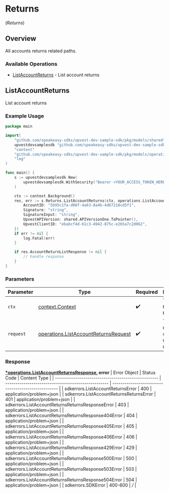 # Returns
(*Returns*)

## Overview

All accounts returns related paths.

### Available Operations

* [ListAccountReturns](#listaccountreturns) - List account returns

## ListAccountReturns

List account returns

### Example Usage

```go
package main

import(
	"github.com/speakeasy-sdks/upvest-dev-sample-sdk/pkg/models/shared"
	upvestdevsamplesdk "github.com/speakeasy-sdks/upvest-dev-sample-sdk"
	"context"
	"github.com/speakeasy-sdks/upvest-dev-sample-sdk/pkg/models/operations"
	"log"
)

func main() {
    s := upvestdevsamplesdk.New(
        upvestdevsamplesdk.WithSecurity("Bearer <YOUR_ACCESS_TOKEN_HERE>"),
    )

    ctx := context.Background()
    res, err := s.Returns.ListAccountReturns(ctx, operations.ListAccountReturnsRequest{
        AccountID: "5b95c1fa-d06f-4a63-8a4b-4d67218cd5f1",
        Signature: "string",
        SignatureInput: "string",
        UpvestAPIVersion: shared.APIVersionOne.ToPointer(),
        UpvestClientID: "ebabcf4d-61c3-4942-875c-e265a7c2d062",
    })
    if err != nil {
        log.Fatal(err)
    }

    if res.AccountReturnListResponse != nil {
        // handle response
    }
}
```

### Parameters

| Parameter                                                                                        | Type                                                                                             | Required                                                                                         | Description                                                                                      |
| ------------------------------------------------------------------------------------------------ | ------------------------------------------------------------------------------------------------ | ------------------------------------------------------------------------------------------------ | ------------------------------------------------------------------------------------------------ |
| `ctx`                                                                                            | [context.Context](https://pkg.go.dev/context#Context)                                            | :heavy_check_mark:                                                                               | The context to use for the request.                                                              |
| `request`                                                                                        | [operations.ListAccountReturnsRequest](../../pkg/models/operations/listaccountreturnsrequest.md) | :heavy_check_mark:                                                                               | The request object to use for the request.                                                       |


### Response

**[*operations.ListAccountReturnsResponse](../../pkg/models/operations/listaccountreturnsresponse.md), error**
| Error Object                                        | Status Code                                         | Content Type                                        |
| --------------------------------------------------- | --------------------------------------------------- | --------------------------------------------------- |
| sdkerrors.ListAccountReturnsError                   | 400                                                 | application/problem+json                            |
| sdkerrors.ListAccountReturnsReturnsError            | 401                                                 | application/problem+json                            |
| sdkerrors.ListAccountReturnsReturnsResponseError    | 403                                                 | application/problem+json                            |
| sdkerrors.ListAccountReturnsReturnsResponse404Error | 404                                                 | application/problem+json                            |
| sdkerrors.ListAccountReturnsReturnsResponse405Error | 405                                                 | application/problem+json                            |
| sdkerrors.ListAccountReturnsReturnsResponse406Error | 406                                                 | application/problem+json                            |
| sdkerrors.ListAccountReturnsReturnsResponse429Error | 429                                                 | application/problem+json                            |
| sdkerrors.ListAccountReturnsReturnsResponse500Error | 500                                                 | application/problem+json                            |
| sdkerrors.ListAccountReturnsReturnsResponse503Error | 503                                                 | application/problem+json                            |
| sdkerrors.ListAccountReturnsReturnsResponse504Error | 504                                                 | application/problem+json                            |
| sdkerrors.SDKError                                  | 400-600                                             | */*                                                 |
